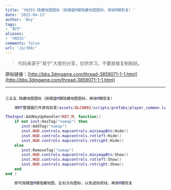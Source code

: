 ```yaml
---
title: 'YN355-隐藏地图图标（按键盘M键隐藏地图图标，再按M键恢复）'
date: '2025-04-23'
author: 'Bny'
tags:
- '易宁'
aliases:
- 'YN355'
comments: false
url: '/p/380/'
---
```


> 代码来源于“易宁”大佬的分享，仅供学习，不要直接复制粘贴。

原帖链接：[http://bbs.3dmgame.com/thread-3859071-1-1.html](http://bbs.3dmgame.com/thread-3859071-1-1.html)

---

```lua  

三五五.隐藏地图图标（按键盘M键隐藏地图图标，再按M键恢复）

	用MT管理器打开游戏目录/assets/DLC0002/scripts/prefabs/player_common.lua文件，在inst:AddComponent("resurrectable")的下一行插入以下内容：

TheInput:AddKeyUpHandler(KEY_M, function()
	if not inst:HasTag("nomap") then
	   inst:AddTag("nomap")
	   inst.HUD.controls.mapcontrols.minimapBtn:Hide()
	   inst.HUD.controls.mapcontrols.rotleft:Hide()
	   inst.HUD.controls.mapcontrols.rotright:Hide()
	else
	   inst:RemoveTag("nomap")
	   inst.HUD.controls.mapcontrols.minimapBtn:Show()
	   inst.HUD.controls.mapcontrols.rotleft:Show()
	   inst.HUD.controls.mapcontrols.rotright:Show()
	end
end )

	即可按键盘M键隐藏地图、左右方向图标，以免遮挡视线，再按M键恢复

```  

